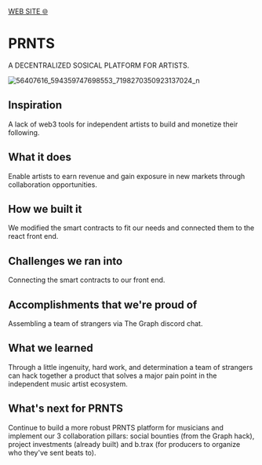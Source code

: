 [WEB SITE :globe_with_meridians:](https://social-music-bounties-snowy.vercel.app/)

# PRNTS

A DECENTRALIZED SOSICAL PLATFORM FOR ARTISTS.


![56407616_594359747698553_7198270350923137024_n](https://user-images.githubusercontent.com/4179632/172065255-d84cd85b-b7f9-4e22-b8d4-3751535ac08b.jpg)

## Inspiration
A lack of web3 tools for independent artists to build and monetize their following.

## What it does
Enable artists to earn revenue and gain exposure in new markets through collaboration opportunities.

## How we built it
We modified the smart contracts to fit our needs and connected them to the react front end.

## Challenges we ran into
Connecting the smart contracts to our front end.

## Accomplishments that we're proud of
Assembling a team of strangers via The Graph discord chat.

## What we learned
Through a little ingenuity, hard work, and determination a team of strangers can hack together a product that solves a major pain point in the independent music artist ecosystem.

## What's next for PRNTS
Continue to build a more robust PRNTS platform for musicians and implement our 3 collaboration pillars: social bounties (from the Graph hack), project investments (already built) and b.trax (for producers to organize who they've sent beats to).
